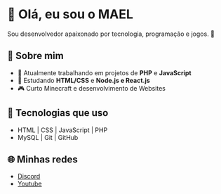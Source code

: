 # 👋 Olá, eu sou o MAEL

Sou desenvolvedor apaixonado por tecnologia, programação e jogos. 🚀

## 📌 Sobre mim
- 🔭 Atualmente trabalhando em projetos de **PHP** e **JavaScript**
- 🌱 Estudando **HTML/CSS** e **Node.js e React.js**
- 🎮 Curto Minecraft e desenvolvimento de Websites

## 🔧 Tecnologias que uso
- HTML | CSS | JavaScript | PHP
- MySQL | Git | GitHub

## 🌐 Minhas redes
- [Discord](https://discord.com/users/maelgamer998)
- [Youtube]([https://twitter.com/seuusuario](https://www.youtube.com/@maelsontv))

